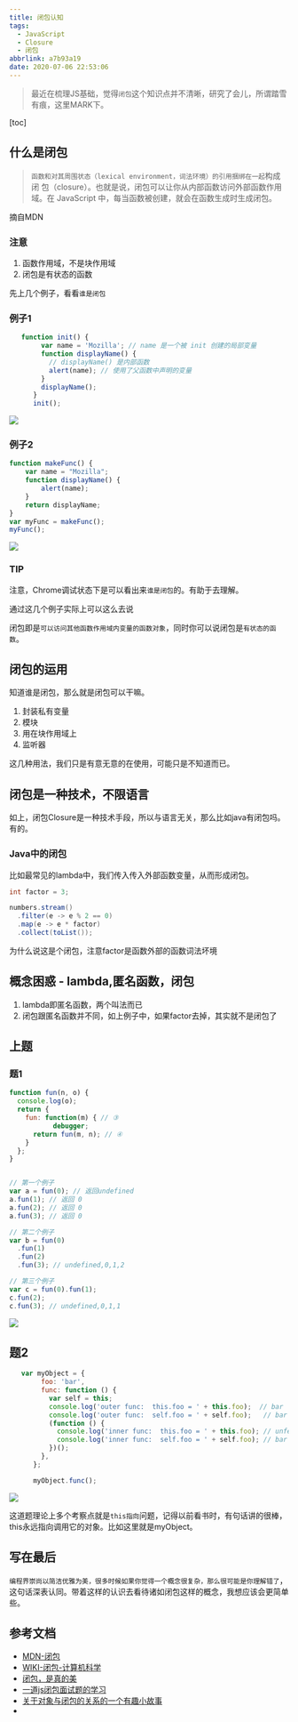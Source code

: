 ```yaml
---
title: 闭包认知
tags:
  - JavaScript
  - Closure
  - 闭包
abbrlink: a7b93a19
date: 2020-07-06 22:53:06
---
```


> 最近在梳理JS基础，觉得`闭包`这个知识点并不清晰，研究了会儿，所谓踏雪有痕，这里MARK下。


[toc]

## 什么是闭包

> `函数和对其周围状态（lexical environment，词法环境）的引用捆绑在一起`构成 闭 包（closure）。也就是说，闭包可以让你从内部函数访问外部函数作用域。在 JavaScript 中，每当函数被创建，就会在函数生成时生成闭包。

摘自MDN

### 注意
1. 函数作用域，不是块作用域
2. 闭包是有状态的函数


先上几个例子，看看`谁是闭包`

### 例子1
```js
   function init() {
        var name = 'Mozilla'; // name 是一个被 init 创建的局部变量
        function displayName() {
          // displayName() 是内部函数
          alert(name); // 使用了父函数中声明的变量
        }
        displayName();
      }
      init();
```

![](https://static.1991421.cn/2020/2020-07-09-223621.jpeg)


### 例子2

```js
function makeFunc() {
    var name = "Mozilla";
    function displayName() {
        alert(name);
    }
    return displayName;
}
var myFunc = makeFunc();
myFunc();
```

![](https://static.1991421.cn/2020/2020-07-09-224053.jpeg)

### TIP
注意，Chrome调试状态下是可以看出来`谁是闭包`的。有助于去理解。

通过这几个例子实际上可以这么去说

闭包即是`可以访问其他函数作用域内变量的函数对象`，同时你可以说闭包是`有状态的函数`。


## 闭包的运用

知道谁是闭包，那么就是闭包可以干嘛。


1. 封装私有变量
2. 模块
3. 用在块作用域上   
4. 监听器


这几种用法，我们只是有意无意的在使用，可能只是不知道而已。


## 闭包是一种技术，不限语言

如上，闭包Closure是一种技术手段，所以与语言无关，那么比如java有闭包吗。有的。


### Java中的闭包
比如最常见的lambda中，我们传入传入外部函数变量，从而形成闭包。

```java
int factor = 3;

numbers.stream()
  .filter(e -> e % 2 == 0)
  .map(e -> e * factor)
  .collect(toList());
```

为什么说这是个闭包，注意factor是函数外部的函数词法坏境


## 概念困惑 - lambda,匿名函数，闭包

1. lambda即匿名函数，两个叫法而已
2. 闭包跟匿名函数并不同，如上例子中，如果factor去掉，其实就不是闭包了

## 上题

### 题1


```js
function fun(n, o) { 
  console.log(o);
  return { 
    fun: function(m) { // ③
           debugger;
      return fun(m, n); // ④ 
    }
  };
}


// 第一个例子
var a = fun(0); // 返回undefined
a.fun(1); // 返回 0
a.fun(2); // 返回 0
a.fun(3); // 返回 0

// 第二个例子
var b = fun(0)
  .fun(1)
  .fun(2)
  .fun(3); // undefined,0,1,2

// 第三个例子
var c = fun(0).fun(1);
c.fun(2);
c.fun(3); // undefined,0,1,1


```

![](https://static.1991421.cn/2020/2020-07-10-133720.jpeg)

## 题2

```js
   var myObject = {
        foo: 'bar',
        func: function () {
          var self = this;
          console.log('outer func:  this.foo = ' + this.foo);  // bar
          console.log('outer func:  self.foo = ' + self.foo);   // bar
          (function () {
            console.log('inner func:  this.foo = ' + this.foo); // unfefined
            console.log('inner func:  self.foo = ' + self.foo); // bar
          })();
        },
      };

      myObject.func();
```

![](https://static.1991421.cn/2020/2020-07-10-180753.jpeg)

这道题理论上多个考察点就是`this指向`问题，记得以前看书时，有句话讲的很棒，this永远指向调用它的对象。比如这里就是myObject。


## 写在最后

`编程界崇尚以简洁优雅为美，很多时候如果你觉得一个概念很复杂，那么很可能是你理解错了`，这句话深表认同。带着这样的认识去看待诸如闭包这样的概念，我想应该会更简单些。


## 参考文档
- [MDN-闭包](https://developer.mozilla.org/zh-CN/docs/Web/JavaScript/Closures)
- [WIKI-闭包-计算机科学](https://zh.wikipedia.org/wiki/%E9%97%AD%E5%8C%85_(%E8%AE%A1%E7%AE%97%E6%9C%BA%E7%A7%91%E5%AD%A6))
- [闭包，是真的美](https://github.com/prettyEcho/deep-js/issues/4)
- [一道js闭包面试题的学习](https://juejin.im/post/5b783b52f265da433874d88a)
- [关于对象与闭包的关系的一个有趣小故事](关于对象与闭包的关系的一个有趣小故事)
- [](https://zh.wikipedia.org/wiki/%CE%9B%E6%BC%94%E7%AE%97)
